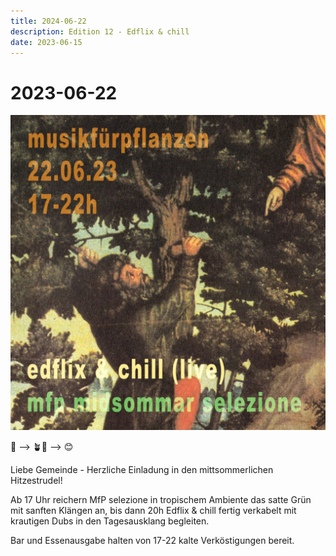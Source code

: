 ```yaml
---
title: 2024-06-22
description: Edition 12 - Edflix & chill
date: 2023-06-15
---
```


# 2023-06-22

![](230622.jpg)

🥵 --> 🪴🧊 --> 😊

Liebe Gemeinde - Herzliche Einladung in den mittsommerlichen Hitzestrudel!

Ab 17 Uhr reichern MfP selezione in tropischem Ambiente das satte Grün mit sanften Klängen an, 
bis dann 20h Edflix & chill fertig verkabelt mit krautigen Dubs in den Tagesausklang begleiten.

Bar und Essenausgabe halten von 17-22 kalte Verköstigungen bereit.
